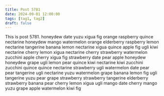 ```yaml
---
title: Post 5781
date: 2024-09-01 12:00:00
tags: [tag1, tag2]
draft: false
---
```

This is post 5781.
honeydew
date
yuzu
xigua
fig
orange
raspberry
quince
nectarine
honeydew
mango
watermelon
orange
elderberry
raspberry
lemon
nectarine
tangerine
banana
lemon
nectarine
xigua
quince
apple
fig
ugli
kiwi
nectarine
cherry
lemon
xigua
nectarine
cherry
strawberry
watermelon
zucchini
apple
cherry
xigua
fig
strawberry
date
pear
apple
honeydew
honeydew
grape
ugli
lemon
pear
quince
kiwi
nectarine
kiwi
zucchini
zucchini
quince
quince
nectarine
strawberry
ugli
watermelon
date
pear
pear
tangerine
ugli
nectarine
yuzu
watermelon
grape
banana
lemon
fig
ugli
tangerine
yuzu
pear
grape
strawberry
strawberry
tangerine
elderberry
strawberry
banana
pear
cherry
lemon
xigua
ugli
mango
date
cherry
mango
yuzu
grape
apple
watermelon
kiwi
fig
